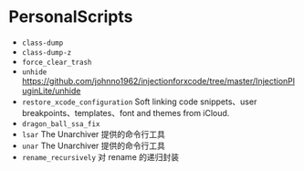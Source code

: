 # PersonalScripts

- `class-dump`
- `class-dump-z`
- `force_clear_trash`
- `unhide` <https://github.com/johnno1962/injectionforxcode/tree/master/InjectionPluginLite/unhide>
- `restore_xcode_configuration` Soft linking code snippets、user breakpoints、templates、font and themes from iCloud.
- `dragon_ball_ssa_fix` 
- `lsar` The Unarchiver 提供的命令行工具
- `unar` The Unarchiver 提供的命令行工具
- `rename_recursively` 对 rename 的递归封装
